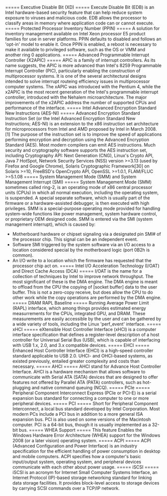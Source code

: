 ===== Executive Disable Bit (XD) =====
Execute Disable Bit (EDB) is an Intel hardware-based security feature that can help reduce system exposure to viruses and malicious code. EDB allows the processor to classify areas in memory where application code can or cannot execute.
===== Protected Processor Inventory Number (PPIN) =====
A solution for inventory management available on Intel Xeon processor E5 product families for use in server platforms. PPIN defaults to disabled and follows an 'opt-in' model to enable it. Once PPIN is enabled, a reboot is necessary to make it available to privileged software, such as the OS or VMM and another ring 0 applications.
===== Advanced Programmable Interrupt Controller (X2APIC) =====
APIC is a family of interrupt controllers. As its name suggests, the APIC is more advanced than Intel's 8259 Programmable Interrupt Controller (PIC), particularly enabling the construction of multiprocessor systems. It is one of the several architectural designs intended to solve interrupt routeing efficiency issues in multiprocessor computer systems. The xAPIC was introduced with the Pentium 4, while the x2APIC is the most recent generation of the Intel's programmable interrupt controller, introduced with the Nehalem microarchitecture. The major improvements of the x2APIC address the number of supported CPUs and performance of the interface.
===== Intel Advanced Encryption Standard New Instructions (AES-NI) =====
Advanced Encryption Standard Instruction Set (or the Intel Advanced Encryption Standard New Instructions; AES-NI) is an extension to the x86 instruction set architecture for microprocessors from Intel and AMD proposed by Intel in March 2008.[1] The purpose of the instruction set is to improve the speed of applications performing encryption and decryption using the Advanced Encryption Standard (AES). Most modern compilers can emit AES instructions. Much security and cryptography software supports the AES instruction set, including Cryptography API: Next Generation (CNG), Linux's Crypto API, Java 7 HotSpot, Network Security Services (NSS) version >=3.13 (used by Firefox and Google Chrome), Solaris Cryptographic Framework[30] on Solaris >=10, FreeBSD's OpenCrypto API, OpenSSL >=1.0.1, FLAM/FLUC >=5.1.08
===== System Management Mode (SMM) and System Management Interrupt (SMI) =====
System Management Mode (SMM) sometimes called ring-2, is an operating mode of x86 central processor units (CPUs) in which all normal execution, including the operating system, is suspended. A special separate software, which is usually part of the firmware or a hardware-assisted debugger, is then executed with high privileges. SMM is a special-purpose operating mode provided for handling system-wide functions like power management, system hardware control, or proprietary OEM designed code. SMM is entered via the SMI (system management interrupt), which is caused by:
  * Motherboard hardware or chipset signaling via a designated pin SMI# of the processor chip. This signal can be an independent event.
  * Software SMI triggered by the system software via an I/O access to a location considered special by the motherboard logic (port 0B2h is common).
  * An I/O write to a location which the firmware has requested that the processor chip act on.
===== Intel I/O Acceleration Technology (I/OAT) and Direct Cache Access (DCA) =====
I/OAT is the name for a collection of techniques by Intel to improve network throughput. The most significant of these is the DMA engine. The DMA engine is meant to offload from the CPU the copying of [socket buffer] data to the user buffer. This is not a zero-copy receive, but does allow the CPU to do other work while the copy operations are performed by the DMA engine.
===== DRAM RAPL Baseline =====
Running Average Power Limit (RAPL) interface, which among things provides estimated energy measurrements for the CPUs, integrated GPU, and DRAM. These measurements are easily accessible by the user and can be gathered by a wide variety of tools, including the Linux 'perf_event' interface.
===== xHCI =====
eXtensible Host Controller Interface (xHCI) is a computer interface specification that defines a register-level description of a host controller for Universal Serial Bus (USB), which is capable of interfacing with USB 1.x, 2.0, and 3.x compatible devices.
===== EHCI =====
Enhanced Host Controller Interface (EHCI) is a high-speed controller standard applicable to USB 2.0. UHCI- and OHCI-based systems, as existed previously, entailed greater complexity and costs than necessary.
===== AHCI =====
AHCI stand for Advance Host Controller Interface. AHCI is a hardware mechanism that allows software to communicate with Serial ATA (SATA) devices that are designed to offer features not offered by Parallel ATA (PATA) controllers, such as hot-plugging and native command queuing (NCQ).
===== PCIe =====
Peripheral Component Interconnect Express (PCIe or PCI-E) is a serial expansion bus standard for connecting a computer to one or more peripheral devices.
===== PCI =====
Short for Peripheral Component Interconnect, a local bus standard developed by Intel Corporation. Most modern PCs include a PCI bus in addition to a more general ISA expansion bus. PCI is also used on some versions of the Macintosh computer. PCI is a 64-bit bus, though it is usually implemented as a 32-bit bus.
===== WHEA Support =====
This feature Enables the Windows Hardware Error Architecture (WHEA) support for the Windows 2008 (or a later vision) operating system.
===== ACPI =====
ACPI (Advanced Configuration and Power Interface) is an industry specification for the efficient handling of power consumption in desktop and mobile computers. ACPI specifies how a computer's basic input/output system, operating system, and peripheral devices communicate with each other about power usage.
===== iSCSI =====
iSCSI is an acronym for Internet Small Computer Systems Interface, an Internet Protocol (IP)-based storage networking standard for linking data storage facilities. It provides block-level access to storage devices by carrying SCSI commands over a TCP/IP network.